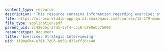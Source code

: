 ```yaml
---
content_type: resource
description: 'This resource contains information regarding exercise: strategic interviewing.'
file: https://ol-ocw-studio-app-qa.s3.amazonaws.com/courses/15-279-management-communication-for-undergraduates-fall-2012/1f90a6b4e76f7d85a959d37aff26ce40_MIT15_279F12_strtgcIntvwng.pdf
file_type: application/pdf
parent_uid: 2c42035c-27d5-37f4-ccc0-c890eb375090
resourcetype: Document
title: 'Exercise: Strategic Interviewing'
uid: 1f90a6b4-e76f-7d85-a959-d37aff26ce40
---
```


